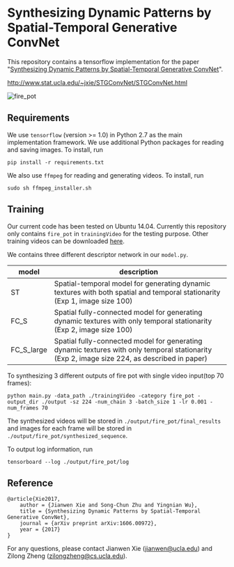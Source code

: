 # Synthesizing Dynamic Patterns by Spatial-Temporal Generative ConvNet
This repository contains a tensorflow implementation for the paper "[Synthesizing Dynamic Patterns by Spatial-Temporal Generative ConvNet](http://www.stat.ucla.edu/~jxie/STGConvNet/STGConvNet_file/doc/STGConvNet.pdf)".

http://www.stat.ucla.edu/~jxie/STGConvNet/STGConvNet.html

![fire_pot](result/sample.gif)

## Requirements

We use `tensorflow` (version >= 1.0) in Python 2.7 as the main implementation framework. We use additional Python
packages for reading and saving images. To install, run
```
pip install -r requirements.txt
```
We also use `ffmpeg` for reading and generating videos. To install, run
```
sudo sh ffmpeg_installer.sh
```

## Training
Our current code has been tested on Ubuntu 14.04. Currently this repository only contains `fire_pot` in `trainingVideo`
for the testing purpose. Other training videos can be downloaded [here](http://www.stat.ucla.edu/~jxie/STGConvNet/STGConvNet.html).

We contains three different descriptor network in our `model.py`.

| model      | description |
|------------| ----------------------------------------------------|
|     ST     | Spatial-temporal model for generating dynamic textures with both spatial and temporal stationarity (Exp 1, image size 100)|
|    FC_S    | Spatial fully-connected model for generating  dynamic textures with only temporal stationarity (Exp 2, image size 100) |
| FC_S_large | Spatial fully-connected model for generating  dynamic textures with only temporal stationarity (Exp 2, image size 224, as described in paper) |

To synthesizing 3 different outputs of fire pot with single video input(top 70 frames):
```
python main.py -data_path ./trainingVideo -category fire_pot -output_dir ./output -sz 224 -num_chain 3 -batch_size 1 -lr 0.001 -num_frames 70
```
The synthesized videos will be stored in `./output/fire_pot/final_results` and images for each frame will be stored in
`./output/fire_pot/synthesized_sequence`.

To output log information, run
```
tensorboard --log ./output/fire_pot/log
```

## Reference

    @article{Xie2017,
        author = {Jianwen Xie and Song-Chun Zhu and Yingnian Wu},
        title = {Synthesizing Dynamic Patterns by Spatial-Temporal Generative ConvNet},
        journal = {arXiv preprint arXiv:1606.00972},
        year = {2017}
    }

For any questions, please contact Jianwen Xie (jianwen@ucla.edu) and Zilong Zheng (zilongzheng@cs.ucla.edu).
